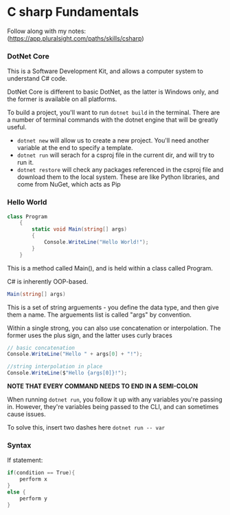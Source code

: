 # C sharp Fundamentals

Follow along with my notes: (https://app.pluralsight.com/paths/skills/csharp)

### DotNet Core

This is a Software Development Kit, and allows a computer system to understand C# code.

DotNet Core is different to basic DotNet, as the latter is Windows only, and the former is available on all platforms. 

To build a project, you'll want to run `dotnet build` in the terminal. There are a number of terminal commands with the dotnet engine that will be greatly useful.

- `dotnet new` will allow us to create a new project. You'll need another variable at the end to specify a template.
- `dotnet run` will serach for a csproj file in the current dir, and will try to run it.
- `dotnet restore` will check any packages referenced in the csproj file and download them to the local system. These are like Python libraries, and come from NuGet, which acts as Pip

### Hello World

```csharp
class Program
    {
        static void Main(string[] args)
        {
            Console.WriteLine("Hello World!");
        }
    }

```

This is a method called Main(), and is held within a class called Program. 

C# is inherently OOP-based.

```csharp
Main(string[] args)
```

This is a set of string arguements - you define the data type, and then give them a name. The arguements list is called "args" by convention.

Within a single strong, you can also use concatenation or interpolation.
The former uses the plus sign, and the latter uses curly braces

```csharp
// basic concatenation
Console.WriteLine("Hello " + args[0] + "!");

//string interpolation in place
Console.WriteLine($"Hello {args[0]}!");
```

**NOTE THAT EVERY COMMAND NEEDS TO END IN A SEMI-COLON**

When running `dotnet run`, you follow it up with any variables you're passing in. However, they're variables being passed to the CLI, and can sometimes cause issues. 

To solve this, insert two dashes here `dotnet run -- var`

### Syntax

If statement:

```csharp
if(condition == True){
	perform x
}
else {
	perform y
}
```

